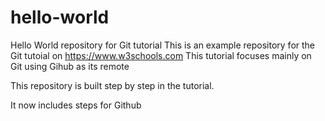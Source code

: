 # hello-world
Hello World repository for Git tutorial
This is an example repository for the Git tutoial on https://www.w3schools.com
This tutorial focuses mainly on Git using Gihub as its remote

This repository is built step by step in the tutorial.

It now includes steps for Github
